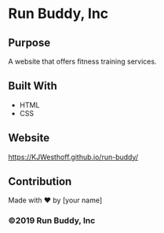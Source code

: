 # Run Buddy, Inc

## Purpose
A website that offers fitness training services. 

## Built With
* HTML
* CSS

## Website
https://KJWesthoff.github.io/run-buddy/

## Contribution
Made with ❤️ by [your name]

### ©️2019 Run Buddy, Inc 

